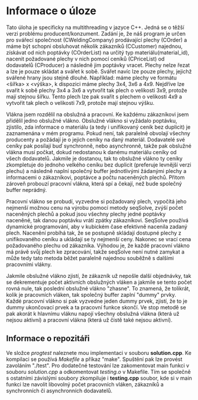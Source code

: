 # Informace o úloze #
Tato úloha je specificky na multithreading v jazyce C++. Jedná se o těžší verzi problému producent/konzument.
Zadání je, že náš program je určen pro svářecí společnost (CWeldingCompany) prodávající plechy (COrder) a máme být schopni obsluhovat několik zákazníků (CCustomer) najednou, získávat od nich poptávky (COrderList) na určitý typ materiálu(material_id), nacenit požadované plechy v nich pomocí ceníků (CPriceList) od dodavatelů (CProducer) a následně jim poptávky vracet. 
Plechy nelze řezat a lze je pouze skládat a svářet k sobě. Svářet navíc lze pouze plechy, jejichž svářené hrany jsou stejně dlouhé. Například: máme plechy ve formátu <šířka> x <výška>, k dispozici máme plechy 3x4, 3x6 a 4x9. Nejdříve lze svařit k sobě plechy 3x4 a 3x6 a vytvořit tak plech o velikosti 3x9, protože mají stejnou šířku. Tento plech lze pak svařit s plechem o velikosti 4x9 a vytvořit tak plech o velikosti 7x9, protože mají stejnou výšku.

Vlákna jsem rozdělil na obslužná a pracovní. Ke každému zákazníkovi jsem přidělil jedno obslužné vlákno. Obslužné vlákno si vyžádalo poptávku, zjistilo, zda informace o materiálu (a tedy i unifikovaný ceník bez duplicit) je zaznamenána v mém programu. Pokud není, tak paralelně obvolají všechny producenty a požádají je o jejich ceníky na daný materiál. Dodavatelé své ceníky pak posílají buď synchronně, nebo asynchronně, takže pak obslužné vlákna musí počkat, dokud nedostanou k danému materiálu ceníky od všech dodavatelů. Jakmile je dostanou, tak to obslužné vlákno ty ceníky zkompletuje do jednoho velkého ceníku bez duplicit (preferuje levnější verzi plechu) a následně naplní společný buffer jednotlivými žádanými plechy a informacemi o zákazníkovi, poptávce a počtu naceněných plechů. Přitom zároveň probouzí pracovní vlákna, která spí a čekají, než bude společný buffer neprádný.

Pracovní vlákno se probudí, vyzvedne si požadovaný plech, vypočítá jeho nejmenší možnou cenu na výrobu pomocí metody seqSolve, zvýší počet naceněných plechů a pokud jsou všechny plechy jedné poptávky naceněné, tak danou poptávku vrátí zpátky zákazníkovi.
SeqSolve používá dynamické programování, aby v kubickém čase efektivně nacenila zadaný plech. Nacenění probíhá tak, že se postupně skládají dostupné plechy z unifikovaného ceníku a ukládají se ty nejmenší ceny. Nakonec se vrací cena požadovaného plechu od zákazníka. Výhodou je, že každé pracovní vlákno má právě svůj plech ke zpracování, takže seqSolve není nutné zamykat a může tedy tato metoda běžet paralelně najednou souběžně s dalšími pracovními vlákny. 

Jakmile obslužné vlákno zjistí, že zákazník už nepošle další objednávky, tak se dekrementuje počet aktivních obslužných vláken a jakmile se tento počet rovná nule, tak poslední obslužné vlákno "zhasne". To znamená, že tolikrát, kolik je pracovních vláken, tak společný buffer zaplní "dummy" prvky. Každé pracovní vlákno si pak vyzvedne jeden dummy prvek, zjistí, že to je dummy ukončovací prvek a ta pracovní funkce skončí. Ve stop metodě se pak akorát k hlavnímu vláknu napojí všechny obslužná vlákna (která už nejsou aktivní) a pracovní vlákna (která už čistě také nejsou aktivní).

## Informace o repozitáři ##
Ve složce _progtest_ naleznete mou implementaci v souboru __solution.cpp__. Ke kompilaci se používá _Makefile_ a příkaz "make". Spuštění pak lze provést zavoláním "./test". Pro dodatečné testování lze zakomentovat main funkci v souboru _solution.cpp_ a odkomentovat _testing.o_ v Makefile. Tím se společně s ostatními závislými soubory zkompiluje i __testing.cpp__ soubor, kde si v main funkci lze navolit libovolný počet pracovních vláken, zákazníků a synchronních či asynchronních dodavatelů. 
